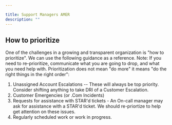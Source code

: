 ```yaml
---

title: Support Managers AMER
description: ""
---
```


## How to prioritize

One of the challenges in a growing and transparent organization is "how to prioritize". We can use the following guidance as a reference. Note: If you need to re-prioritize, communicate what you are going to drop, and what you need help with. Prioritization does not mean "do more" it means "do the right things in the right order":

1. Unassigned Account Escalations -- These will always be top priority. Consider shifting anything to take DRI of a Customer Escalation.
1. Customer Emergencies (or .Com Incidents)
1. Requests for assistance with STAR'd tickets - An On-call manager may ask for assistance with a STAR'd ticket. We should re-priortize to help get attention on these issues.
1. Regularly scheduled work or work in progress.
